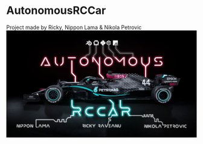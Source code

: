 # AutonomousRCCar
Project made by Ricky, Nippon Lama &amp; Nikola Petrovic
![My Image](LOADING-ITP.png)

